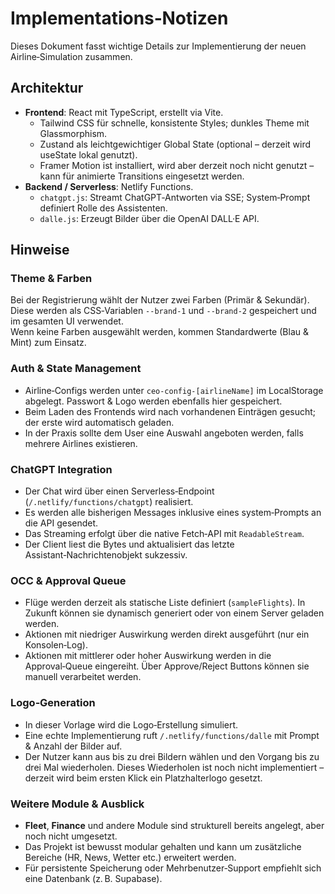# Implementations‑Notizen

Dieses Dokument fasst wichtige Details zur Implementierung der neuen Airline‑Simulation zusammen.

## Architektur

- **Frontend**: React mit TypeScript, erstellt via Vite.  
  - Tailwind CSS für schnelle, konsistente Styles; dunkles Theme mit Glassmorphism.  
  - Zustand als leichtgewichtiger Global State (optional – derzeit wird useState lokal genutzt).  
  - Framer Motion ist installiert, wird aber derzeit noch nicht genutzt – kann für animierte Transitions eingesetzt werden.  
- **Backend / Serverless**: Netlify Functions.  
  - `chatgpt.js`: Streamt ChatGPT‑Antworten via SSE; System‑Prompt definiert Rolle des Assistenten.  
  - `dalle.js`: Erzeugt Bilder über die OpenAI DALL·E API.  

## Hinweise

### Theme & Farben

Bei der Registrierung wählt der Nutzer zwei Farben (Primär & Sekundär). Diese werden als CSS‑Variablen `--brand-1` und `--brand-2` gespeichert und im gesamten UI verwendet.  
Wenn keine Farben ausgewählt werden, kommen Standardwerte (Blau & Mint) zum Einsatz.

### Auth & State Management

- Airline‑Configs werden unter `ceo-config-[airlineName]` im LocalStorage abgelegt. Passwort & Logo werden ebenfalls hier gespeichert.  
- Beim Laden des Frontends wird nach vorhandenen Einträgen gesucht; der erste wird automatisch geladen.  
- In der Praxis sollte dem User eine Auswahl angeboten werden, falls mehrere Airlines existieren.

### ChatGPT Integration

- Der Chat wird über einen Serverless‑Endpoint (`/.netlify/functions/chatgpt`) realisiert.  
- Es werden alle bisherigen Messages inklusive eines system‑Prompts an die API gesendet.  
- Das Streaming erfolgt über die native Fetch‑API mit `ReadableStream`.  
- Der Client liest die Bytes und aktualisiert das letzte Assistant‑Nachrichtenobjekt sukzessiv.

### OCC & Approval Queue

- Flüge werden derzeit als statische Liste definiert (`sampleFlights`). In Zukunft können sie dynamisch generiert oder von einem Server geladen werden.  
- Aktionen mit niedriger Auswirkung werden direkt ausgeführt (nur ein Konsolen‑Log).  
- Aktionen mit mittlerer oder hoher Auswirkung werden in die Approval‑Queue eingereiht. Über Approve/Reject Buttons können sie manuell verarbeitet werden.  

### Logo‑Generation

- In dieser Vorlage wird die Logo‑Erstellung simuliert.  
- Eine echte Implementierung ruft `/.netlify/functions/dalle` mit Prompt & Anzahl der Bilder auf.  
- Der Nutzer kann aus bis zu drei Bildern wählen und den Vorgang bis zu drei Mal wiederholen. Dieses Wiederholen ist noch nicht implementiert – derzeit wird beim ersten Klick ein Platzhalterlogo gesetzt.

### Weitere Module & Ausblick

- **Fleet**, **Finance** und andere Module sind strukturell bereits angelegt, aber noch nicht umgesetzt.  
- Das Projekt ist bewusst modular gehalten und kann um zusätzliche Bereiche (HR, News, Wetter etc.) erweitert werden.  
- Für persistente Speicherung oder Mehrbenutzer‑Support empfiehlt sich eine Datenbank (z. B. Supabase).  